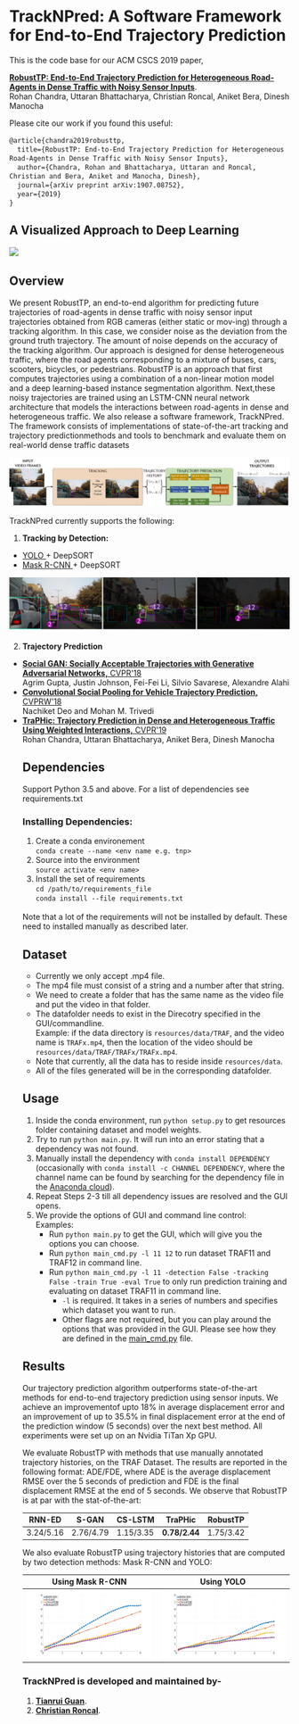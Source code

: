 # TrackNPred: A Software Framework for End-to-End Trajectory Prediction

This is the code base for our ACM CSCS 2019 paper,

[**RobustTP: End-to-End Trajectory Prediction for Heterogeneous Road-Agents in Dense Traffic with Noisy Sensor Inputs**](https://arxiv.org/pdf/1907.08752.pdf). <br>
Rohan Chandra, Uttaran Bhattacharya, Christian Roncal, Aniket Bera, Dinesh Manocha

Please cite our work if you found this useful:

```
@article{chandra2019robusttp,
  title={RobustTP: End-to-End Trajectory Prediction for Heterogeneous
Road-Agents in Dense Traffic with Noisy Sensor Inputs},
  author={Chandra, Rohan and Bhattacharya, Uttaran and Roncal, Christian and Bera, Aniket and Manocha, Dinesh},
  journal={arXiv preprint arXiv:1907.08752},
  year={2019}
}
```

## A Visualized Approach to Deep Learning


<img src="img/demo_x250.gif">

## Overview

We present RobustTP, an end-to-end algorithm for predicting future trajectories of road-agents in dense traffic with noisy sensor input trajectories obtained from RGB cameras (either static or mov-ing) through a tracking algorithm. In this case, we consider noise as the deviation from the ground truth trajectory. The amount of noise depends on the accuracy of the tracking algorithm. Our approach is designed for dense heterogeneous traffic, where the road agents corresponding to a mixture of buses, cars, scooters, bicycles, or pedestrians. RobustTP is an approach that first computes trajectories using a combination of a non-linear motion model and a deep learning-based instance segmentation algorithm. Next,these noisy trajectories are trained using an LSTM-CNN neural network architecture that models the interactions between road-agents in dense and heterogeneous traffic. We also release a software framework, TrackNPred. The framework consists of implementations of state-of-the-art tracking and trajectory predictionmethods and tools to benchmark and evaluate them on real-world dense traffic datasets

<img src="img/pipeline.png">

TrackNPred currently supports the following:

1. **Tracking by Detection:**
<ul>
<li> <a href="https://github.com/pjreddie/darknet/wiki/YOLO:-Real-Time-Object-Detection"> YOLO </a>+ DeepSORT  </li>
<li> <a href="https://github.com/matterport/Mask_RCNN"> Mask R-CNN </a>+ DeepSORT</li>
</ul>

<img src="img/trackedTRAFCSCS19.png">

2. **Trajectory Prediction**
<ul>
<li> <a href="https://arxiv.org/abs/1803.10892"> <b>Social GAN: Socially Acceptable Trajectories with Generative Adversarial Networks,</b> CVPR'18  </a><br>
Agrim Gupta, Justin Johnson, Fei-Fei Li, Silvio Savarese, Alexandre Alahi 
</li>
	
<li> <a href="https://arxiv.org/abs/1805.06771" ><b>Convolutional Social Pooling for Vehicle Trajectory Prediction,</b> CVPRW'18</a> <br>
Nachiket Deo and Mohan M. Trivedi
</li>
<li> <a href="http://openaccess.thecvf.com/content_CVPR_2019/papers/Chandra_TraPHic_Trajectory_Prediction_in_Dense_and_Heterogeneous_Traffic_Using_Weighted_CVPR_2019_paper.pdf"> <b>TraPHic: Trajectory Prediction in Dense and Heterogeneous Traffic Using Weighted Interactions,</b> CVPR'19 </a><br>
Rohan Chandra, Uttaran Bhattacharya, Aniket Bera, Dinesh Manocha 
</li>

## Dependencies
Support Python 3.5 and above. For a list of dependencies see requirements.txt

### Installing Dependencies:
1. Create a conda environement<br>
`conda create --name <env name e.g. tnp>`
2. Source into the environment<br>
`source activate <env name>`
3. Install the set of requirements<br>
`cd /path/to/requirements_file`<br>
`conda install --file requirements.txt`
<br>
Note that a lot of the requirements will not be installed by default. These need to installed manually as described later.

## Dataset
* Currently we only accept .mp4 file. 
* The mp4 file must consist of a string and a number after that string.
* We need to create a folder that has the same name as the video file and put the video in that folder. 
* The datafolder needs to exist in the Direcotry specified in the GUI/commandline.<br>
	Example: if the data directory is `resources/data/TRAF`, and the video name is `TRAFx.mp4`, then the location of the video should be `resources/data/TRAF/TRAFx/TRAFx.mp4`.
* Note that currently, all the data has to reside inside `resources/data`.
* All of the files generated will be in the corresponding datafolder.

## Usage
1. Inside the conda environment, run `python setup.py` to get resources folder containing dataset and model weights.
2. Try to run `python main.py`. It will run into an error stating that a dependency was not found.
3. Manually install the dependency with `conda install DEPENDENCY` (occasionally with `conda install -c CHANNEL DEPENDENCY`, where the channel name can be found by searching for the dependency file in the [Anaconda cloud](https://anaconda.org/)).
4. Repeat Steps 2-3 till all dependency issues are resolved and the GUI opens.
5. We provide the options of GUI and command line control:<br>
	Examples:
	* Run `python main.py` to get the GUI, which will give you the options you can choose.
	* Run `python main_cmd.py -l 11 12` to run dataset TRAF11 and TRAF12 in command line.
	* Run `python main_cmd.py -l 11 -detection False -tracking False -train True -eval True` to only run prediction training and evaluating on dataset TRAF11 in command line.
		* `-l` is required. It takes in a series of numbers and specifies which dataset you want to run. 
		* Other flags are not required, but you can play around the options that was provided in the GUI. Please see how they are defined in the [main_cmd.py](main_cmd.py) file.


## Results
Our trajectory prediction algorithm outperforms state-of-the-art methods for end-to-end trajectory prediction using sensor inputs. We achieve an improvementof upto 18% in average displacement error and an improvement of up to 35.5% in final displacement error at the end of the prediction window (5 seconds) over the next best method. All experiments were set up on an Nvidia TiTan Xp GPU.

We evaluate RobustTP with methods that use manually annotated trajectory histories, on the TRAF Dataset. The results are reported in the following format: ADE/FDE, where ADE is the average displacement RMSE over the 5 seconds of prediction and FDE is the final displacement RMSE at the end of 5 seconds. We observe that RobustTP is at par with the stat-of-the-art:
	
| RNN-ED    | S-GAN  |CS-LSTM | TraPHic|RobustTP|
| ---        |    ----   |  ----   |----   |----   |
|3.24/5.16 | 2.76/4.79 | 1.15/3.35 | **0.78/2.44** | 1.75/3.42|

We also evaluate RobustTP using trajectory histories that are computed by two detection methods: Mask R-CNN and YOLO:

Using Mask R-CNN            |  Using YOLO
:-------------------------:|:-------------------------:
![](img/rmse.png)  |  ![](img/rmse_yolo.png)

### TrackNPred is developed and maintained by-
1. [**Tianrui Guan**](https://www.linkedin.com/in/tianrui-guan-b76733ba/detail/contact-info/).
2. [**Christian Roncal**](https://github.com/christian-rncl).
